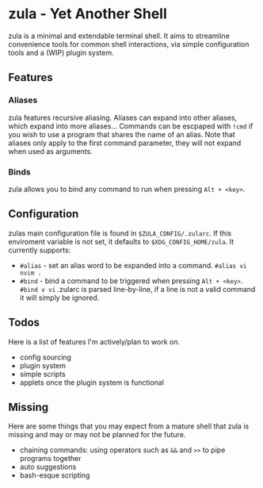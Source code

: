 # zula - Yet Another Shell

zula is a minimal and extendable terminal shell. It aims to streamline convenience tools for common shell interactions, via simple configuration tools and a (WIP) plugin system.
 
## Features
### Aliases
zula features recursive aliasing. Aliases can expand into other aliases, which expand into more aliases...
Commands can be escpaped with `!cmd` if you wish to use a program that shares the name of an alias.
Note that aliases only apply to the first command parameter, they will not expand when used as arguments.
### Binds
zula allows you to bind any command to run when pressing `Alt + <key>`.

## Configuration
zulas main configuration file is found in `$ZULA_CONFIG/.zularc`. If this enviroment variable is not set, it defaults to `$XDG_CONFIG_HOME/zula`. It currently supports:
- `#alias` - set an alias word to be expanded into a command. 
`#alias vi nvim .`
- `#bind` - bind a command to be triggered when pressing `Alt + <key>`.
`#bind v vi`
.zularc is parsed line-by-line, if a line is not a valid command it will simply be ignored.

## Todos
Here is a list of features I'm actively/plan to work on.
- config sourcing
- plugin system
- simple scripts
- applets once the plugin system is functional

## Missing
Here are some things that you may expect from a mature shell that zula is missing and may or may not be planned for the future.
- chaining commands: using operators such as `&&` and `>>` to pipe programs together
- auto suggestions
- bash-esque scripting
